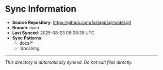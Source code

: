 # Sync Information

- **Source Repository**: https://github.com/fastapi/sqlmodel.git
- **Branch**: main
- **Last Synced**: 2025-08-23 06:08:35 UTC
- **Sync Patterns**:
  - docs/*
  - !docs/img

---
*This directory is automatically synced. Do not edit files directly.*

